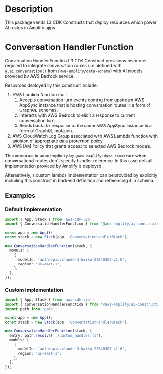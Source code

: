 # Description

This package vends L3 CDK Constructs that deploy resources which power AI routes in Amplify apps.

# Conversation Handler Function

Conversation Handler Function L3 CDK Construct provisions resources required to integrate conversation routes (i.e.
defined with `a.ai.conversation()` from `@aws-amplify/data-schema`) with AI models provided by AWS Bedrock service.

Resources deployed by this construct include:

1. AWS Lambda function that:
   1. Accepts conversation turn events coming from upstream AWS AppSync instance that is hosting conversation routes
      in a form of GraphQL schemas.
   2. Interacts with AWS Bedrock to elicit a response to current conversation turn.
   3. Sends back the response to the same AWS AppSync instance in a form of GraphQL mutation.
2. AWS CloudWatch Log Group associated with AWS Lambda function with addition of appropriate data protection policy.
3. AWS IAM Policy that grants access to selected AWS Bedrock models.

This construct is used implicitly by `@aws-amplify/data-construct` when conversational routes don't specify
handler reference. In this case default implementation provided by Amplify is deployed.

Alternatively, a custom lambda implementation can be provided by explicitly including this construct in backend definition
and referencing it in schema.

## Examples

### Default implementation

```typescript
import { App, Stack } from 'aws-cdk-lib';
import { ConversationHandlerFunction } from '@aws-amplify/ai-constructs/conversation';

const app = new App();
const stack = new Stack(app, 'ConversationHandlerStack');

new ConversationHandlerFunction(stack, {
  models: [
    {
      modelId: 'anthropic.claude-3-haiku-20240307-v1:0',
      region: 'us-east-1',
    },
  ],
});
```

### Custom implementation

```typescript
import { App, Stack } from 'aws-cdk-lib';
import { ConversationHandlerFunction } from '@aws-amplify/ai-constructs/conversation';
import path from 'path';

const app = new App();
const stack = new Stack(app, 'ConversationHandlerStack');

new ConversationHandlerFunction(stack, {
  entry: path.resolve('./custom_handler.ts'),
  models: [
    {
      modelId: 'anthropic.claude-3-haiku-20240307-v1:0',
      region: 'us-east-1',
    },
  ],
});
```

